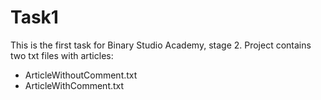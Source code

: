 # Task1
This is the first task for Binary Studio Academy, stage 2.
Project contains two txt files with articles:
- ArticleWithoutComment.txt
- ArticleWithComment.txt
